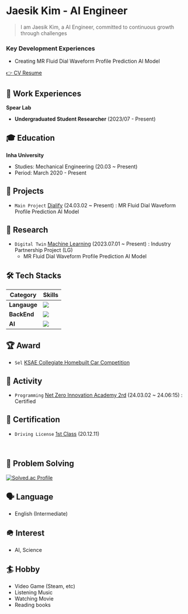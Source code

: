 # Jaesik Kim - AI Engineer
> I am Jaesik Kim, a AI Engineer, committed to continuous growth through challenges
### Key Development Experiences
- Creating MR Fluid Dial Waveform Profile Prediction AI Model

[👉 CV Resume](https://www.linkedin.com/in/oathis/)

## 🧳 Work Experiences

**Spear Lab**
- **Undergraduated Student Researcher** (2023/07 - Present)

## 🎓 Education

**Inha University**

- Studies: Mechanical Engineering (20.03 ~ Present)
- Period: March 2020 - Present

## 🚀 Projects
- `Main Project` [Dialify]() (24.03.02 ~ Present) : MR Fluid Dial Waveform Profile Prediction AI Model

## 🔬 Research
- `Digital Twin` [Machine Learning]() (2023.07.01 ~ Present) : Industry Partnership Project (LG)
	- MR Fluid Dial Waveform Profile Prediction AI Model

## 🛠️ Tech Stacks

| Category                    | Skills                                                                                                                                                                                                                                                                                                                                                                                                                                                                                                                                                                                                                                                                                                                                                                                                                                                                                                                                                                                                                                                                         |
| ----------------------- | ---------------------------------------------------------------------------------------------------------------------------------------------------------------------------------------------------------------------------------------------------------------------------------------------------------------------------------------------------------------------------------------------------------------------------------------------------------------------------------------------------------------------------------------------------------------------------------------------------------------------------------------------------------------------------------------------------------------------------------------------------------------------------------------------------------------------------------------------------------------------------------------------------------------------------------------------------------------------------------------------------------------------------------------------------------------------------- |
| **Langauge**            | <img src="https://img.shields.io/badge/Python-3776AB?style=for-the-badge&logo=Python&logoColor=white">                                                                                                                                                                                                                                                                                                                                                                                                                                                                                                                                                                                                                                                                                                                                                                                                                                                        |
| **BackEnd**             | <img src="https://img.shields.io/badge/Flask-000000?style=for-the-badge&logo=Flask&logoColor=white">                                                                                                                                                                                                                                                                                                                                                                                                                                                                                                   |
| **AI**      |         <img src="https://img.shields.io/badge/PyTorch-EE4C2C?style=for-the-badge&logo=pytorch&logoColor=white">                                                                                                                                                                                                                                                                                                                                                                                                                                                                                  |


## 🏆 Award
- `Sel` [KSAE Collegiate Homebuilt Car Competition]()

## 🛫 Activity
- `Programming` [Net Zero Innovation Academy 2rd]() (24.03.02 ~ 24.06:15) : Certified

## 📝 Certification
- `Driving License` [1st Class]() (20.12.11)
<br>

## 🧠 Problem Solving
[![Solved.ac Profile](http://mazassumnida.wtf/api/v2/generate_badge?boj=immortalsmoke)](https://solved.ac/immortalsmoke/)

## 🗣️ Language
- English (Intermediate)

## 🪖 Interest
- AI, Science

## 🏄 Hobby
- Video Game (Steam, etc)
- Listening Music
- Watching Movie
- Reading books
